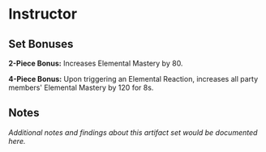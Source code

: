 # Instructor

## Set Bonuses

**2-Piece Bonus:** Increases Elemental Mastery by 80.

**4-Piece Bonus:** Upon triggering an Elemental Reaction, increases all party members' Elemental Mastery by 120 for 8s.

## Notes

*Additional notes and findings about this artifact set would be documented here.*


